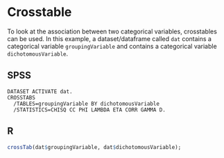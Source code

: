 # Crosstable

To look at the association between two categorical variables, crosstables can be used. In this example, a dataset/dataframe called `dat` contains a categorical variable `groupingVariable` and contains a categorical variable `dichotomousVariable`.

## SPSS

```
DATASET ACTIVATE dat.
CROSSTABS 
  /TABLES=groupingVariable BY dichotomousVariable
  /STATISTICS=CHISQ CC PHI LAMBDA ETA CORR GAMMA D.
```

## R

```r
crossTab(dat$groupingVariable, dat$dichotomousVariable);
```
